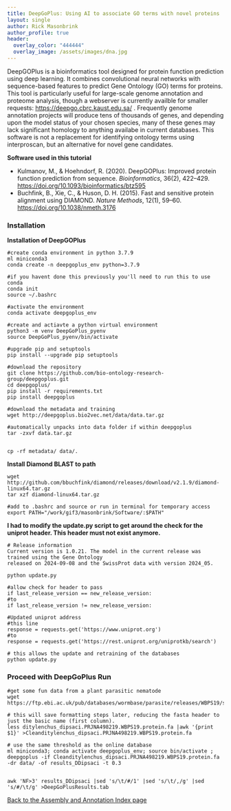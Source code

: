 ```yaml
---
title: DeepGoPlus: Using AI to associate GO terms with novel proteins 
layout: single
author: Rick Masonbrink
author_profile: true
header:
  overlay_color: "444444"
  overlay_image: /assets/images/dna.jpg
---
```


DeepGOPlus is a bioinformatics tool designed for protein function prediction using deep learning. It combines convolutional neural networks with sequence-based features to predict Gene Ontology (GO) terms for proteins. This tool is particularly useful for large-scale genome annotation and proteome analysis, though a webserver is currently availble for smaller requests: https://deepgo.cbrc.kaust.edu.sa/ . Frequently genome annotation projects will produce tens of thousands of genes, and depending upon the model status of your chosen species, many of these genes may lack significant homology to anything availabe in current databases. This software is not a replacement for identifying ontology terms using interproscan, but an alternative for novel gene candidates. 


**Software used in this tutorial**
* Kulmanov, M., & Hoehndorf, R. (2020). DeepGOPlus: Improved protein function prediction from sequence. *Bioinformatics*, 36(2), 422–429. https://doi.org/10.1093/bioinformatics/btz595
* Buchfink, B., Xie, C., & Huson, D. H. (2015). Fast and sensitive protein alignment using DIAMOND. *Nature Methods*, 12(1), 59–60. https://doi.org/10.1038/nmeth.3176




### Installation

**Installation of DeepGOPlus**
```
#create conda environment in python 3.7.9
ml miniconda3
conda create -n deepgoplus_env python=3.7.9

#if you havent done this previously you'll need to run this to use conda
conda init
source ~/.bashrc

#activate the environment
conda activate deepgoplus_env

#create and actiavte a python virtual environment
python3 -m venv DeepGoPlus_pyenv
source DeepGoPlus_pyenv/bin/activate

#upgrade pip and setuptools
pip install --upgrade pip setuptools

#download the repository 
git clone https://github.com/bio-ontology-research-group/deepgoplus.git
cd deepgoplus/
pip install -r requirements.txt
pip install deepgoplus

#download the metadata and training
wget http://deepgoplus.bio2vec.net/data/data.tar.gz

#automatically unpacks into data folder if within deepgoplus
tar -zxvf data.tar.gz


cp -rf metadata/ data/.
```

**Install Diamond BLAST to path**
```
wget http://github.com/bbuchfink/diamond/releases/download/v2.1.9/diamond-linux64.tar.gz
tar xzf diamond-linux64.tar.gz

#add to .bashrc and source or run in terminal for temporary access
export PATH="/work/gif3/masonbrink/Software/:$PATH"
```

**I had to modify the update.py script to get around the check for the uniprot header. This header must not exist anymore.** 
```
# Release information
Current version is 1.0.21. The model in the current release was trained using the Gene Ontology
released on 2024-09-08 and the SwissProt data with version 2024_05.

python update.py

#allow check for header to pass
if last_release_version == new_release_version:
#to 
if last_release_version != new_release_version:

#Updated uniprot address
#this line
response = requests.get('https://www.uniprot.org')
#to
response = requests.get('https://rest.uniprot.org/uniprotkb/search')

# this allows the update and retraining of the databases 
python update.py 
```


### Proceed with DeepGoPlus Run 
```
#get some fun data from a plant parasitic nematode
wget https://ftp.ebi.ac.uk/pub/databases/wormbase/parasite/releases/WBPS19/species/ditylenchus_dipsaci/PRJNA498219/ditylenchus_dipsaci.PRJNA498219.WBPS19.protein.fa.gz

# this will save formatting steps later, reducing the fasta header to just the basic name (first column).
less ditylenchus_dipsaci.PRJNA498219.WBPS19.protein.fa |awk '{print $1}' >Cleanditylenchus_dipsaci.PRJNA498219.WBPS19.protein.fa

# use the same threshold as the online database
ml miniconda3; conda activate deepgoplus_env; source bin/activate ; deepgoplus -if Cleanditylenchus_dipsaci.PRJNA498219.WBPS19.protein.fa -dr data/ -of results_DDipsaci -t 0.3


awk 'NF>3' results_DDipsaci |sed 's/\t/#/1' |sed 's/\t/,/g' |sed 's/#/\t/g' >DeepGoPlusResults.tab
```



[Back to the Assembly and Annotation Index page](annotation_and_assembly_index.md)